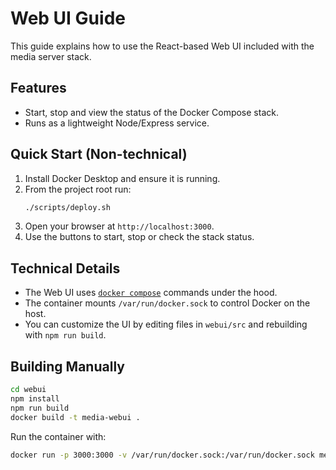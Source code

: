 # Web UI Guide

This guide explains how to use the React-based Web UI included with the media server stack.

## Features
- Start, stop and view the status of the Docker Compose stack.
- Runs as a lightweight Node/Express service.

## Quick Start (Non-technical)
1. Install Docker Desktop and ensure it is running.
2. From the project root run:
   ```bash
   ./scripts/deploy.sh
   ```
3. Open your browser at `http://localhost:3000`.
4. Use the buttons to start, stop or check the stack status.

## Technical Details
- The Web UI uses [`docker compose`](https://docs.docker.com/compose/) commands under the hood.
- The container mounts `/var/run/docker.sock` to control Docker on the host.
- You can customize the UI by editing files in `webui/src` and rebuilding with `npm run build`.

## Building Manually
```bash
cd webui
npm install
npm run build
docker build -t media-webui .
```

Run the container with:
```bash
docker run -p 3000:3000 -v /var/run/docker.sock:/var/run/docker.sock media-webui
```
